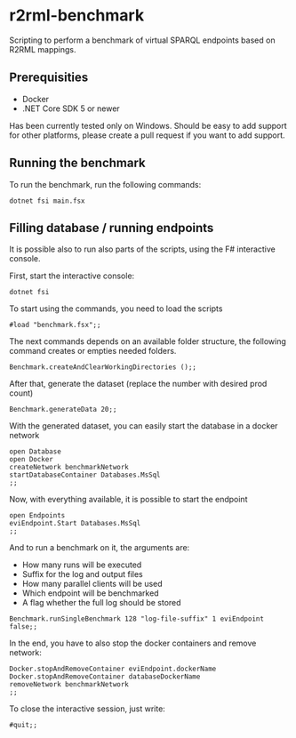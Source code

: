 # r2rml-benchmark
Scripting to perform a benchmark of virtual SPARQL endpoints based on R2RML mappings.

## Prerequisities
* Docker
* .NET Core SDK 5 or newer

Has been currently tested only on Windows. Should be easy to add support for other platforms, please create a pull request if you want to add support.

## Running the benchmark
To run the benchmark, run the following commands:
```
dotnet fsi main.fsx
```

## Filling database / running endpoints
It is possible also to run also parts of the scripts, using the F# interactive console.

First, start the interactive console:
```
dotnet fsi
```

To start using the commands, you need to load the scripts
```
#load "benchmark.fsx";;
```

The next commands depends on an available folder structure, the following command creates or empties needed folders.
```
Benchmark.createAndClearWorkingDirectories ();;
```

After that, generate the dataset (replace the number with desired prod count)
```
Benchmark.generateData 20;;
```

With the generated dataset, you can easily start the database in a docker network
```
open Database
open Docker
createNetwork benchmarkNetwork
startDatabaseContainer Databases.MsSql
;;
```

Now, with everything available, it is possible to start the endpoint
```
open Endpoints
eviEndpoint.Start Databases.MsSql
;;
```

And to run a benchmark on it, the arguments are:
* How many runs will be executed
* Suffix for the log and output files
* How many parallel clients will be used
* Which endpoint will be benchmarked
* A flag whether the full log should be stored
```
Benchmark.runSingleBenchmark 128 "log-file-suffix" 1 eviEndpoint false;;
```

In the end, you have to also stop the docker containers and remove network:
```
Docker.stopAndRemoveContainer eviEndpoint.dockerName
Docker.stopAndRemoveContainer databaseDockerName
removeNetwork benchmarkNetwork
;;
```

To close the interactive session, just write:
```
#quit;;
```